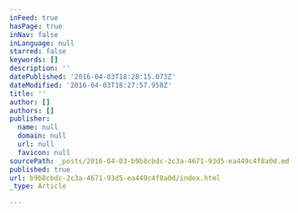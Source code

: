 ```yaml
---
inFeed: true
hasPage: true
inNav: false
inLanguage: null
starred: false
keywords: []
description: ''
datePublished: '2016-04-03T18:28:15.073Z'
dateModified: '2016-04-03T18:27:57.958Z'
title: ''
author: []
authors: []
publisher:
  name: null
  domain: null
  url: null
  favicon: null
sourcePath: _posts/2016-04-03-b9b8cbdc-2c3a-4671-93d5-ea449c4f8a0d.md
published: true
url: b9b8cbdc-2c3a-4671-93d5-ea449c4f8a0d/index.html
_type: Article

---
```

